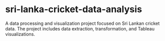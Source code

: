 # sri-lanka-cricket-data-analysis
A data processing and visualization project focused on Sri Lankan cricket data. The project includes data extraction, transformation, and Tableau visualizations.
